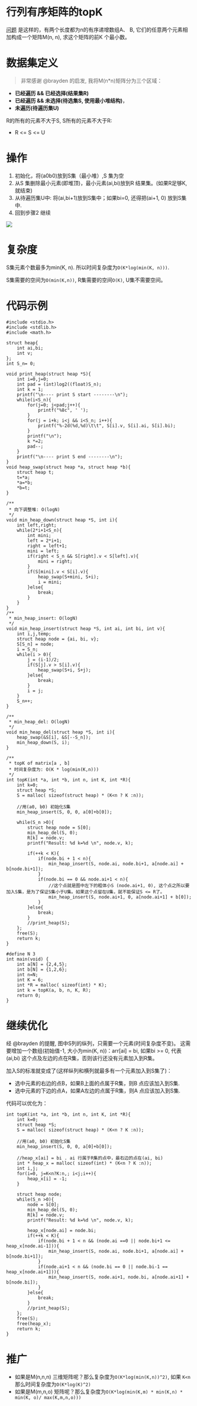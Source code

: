 # 行列有序矩阵的topK
[问题](http://segmentfault.com/q/1010000000715010)
是这样的，有两个长度都为n的有序递增数组A、 B, 它们的任意两个元素相加构成一个矩阵M(n, n), 求这个矩阵的前K 个最小数。

# 数据集定义

> 非常感谢 @brayden 的启发, 我将M(n*n)矩阵分为三个区域：

- **已经遍历 && 已经选择(结果集R)**
- **已经遍历 && 未选择(待选集S, 使用最小堆结构)**，
- **未遍历(待遍历集U)**

R的所有的元素不大于S, S所有的元素不大于R:

- R <= S <= U

# 操作

1. 初始化，将(a0b0)放到S集（最小堆）,S 集为空
2. 从S 集删除最小元素(即堆顶)，最小元素(ai,bi)放到R 结果集。(如果R足够K, 就结束)
3. 从待遍历集U中: 将(ai,bi+1)放到S集中；如果bi=0, 还得把(ai+1, 0) 放到S集中.
4. 回到步骤2 继续

![](/img/topK-of-matrix-column-row-sorted.png)

# 复杂度
S集元素个数最多为min(K, n). 所以时间复杂度为`O(K*log(min(K, n)))`.

S集需要的空间为`O(min(K,n))`, R集需要的空间`O(K)`, U集不需要空间。

# 代码示例

	#include <stdio.h>
	#include <stdlib.h>
	#include <math.h>
	
	struct heap{
		int ai,bi;
		int v;
	};
	int S_n= 0;
	
	void print_heap(struct heap *S){
		int i=0,j=0;
		int pad = (int)log2((float)S_n);
		int k = 1;
		printf("\n---- print S start --------\n");
		while(i<S_n){
			for(j=0; j<pad;j++){
				printf("%8c", ' ');
			}
			for(j = i+k; i<j && i<S_n; i++){
				printf("%-2d(%d,%d)\t\t", S[i].v, S[i].ai, S[i].bi);
			}
			printf("\n");
			k *=2;
			pad--;
		}
		printf("\n---- print S end --------\n");
	}
	void heap_swap(struct heap *a, struct heap *b){
		struct heap t;
		t=*a;
		*a=*b;
		*b=t;
	}
	
	/**
	 * 向下调整堆: O(logN)
	 */
	void min_heap_down(struct heap *S, int i){
		int left,right;
		while(2*i+1<S_n){
			int mini;
			left = 2*i+1;
			right = left+1;
			mini = left;
			if(right < S_n && S[right].v < S[left].v){
				mini = right;
			}
			if(S[mini].v < S[i].v){
				heap_swap(S+mini, S+i);
				i = mini;
			}else{
				break;
			}
		}
	}
	/**
	 * min_heap_insert: O(logN)
	 */
	void min_heap_insert(struct heap *S, int ai, int bi, int v){
		int i,j,temp;
		struct heap node = {ai, bi, v};
		S[S_n] = node;
		i = S_n;
		while(i > 0){
			j = (i-1)/2;
			if(S[j].v > S[i].v){
				heap_swap(S+i, S+j);
			}else{
				break;
			}
			i = j;
		}	
		S_n++;
	}
	
	/**
	 * min_heap_del: O(logN)
	 */
	void min_heap_del(struct heap *S, int i){
		heap_swap(&S[i], &S[--S_n]);
		min_heap_down(S, i);
	}
	
	/**
	 * topK of matrix[a , b]
	 * 时间复杂度为: O(K * log(min(K,n)))
	 */
	int topK(int *a, int *b, int n, int K, int *R){
		int k=0;
		struct heap *S;
		S = malloc( sizeof(struct heap) * (K<n ? K :n));
	
		//用(a0, b0) 初始化S集
		min_heap_insert(S, 0, 0, a[0]+b[0]);
	
		while(S_n >0){
			struct heap node = S[0];
			min_heap_del(S, 0);
			R[k] = node.v;
			printf("Result: %d k=%d \n", node.v, k);
	
			if(++k < K){
				if(node.bi + 1 < n){
					min_heap_insert(S, node.ai, node.bi+1, a[node.ai] + b[node.bi+1]);
				}
				if(node.bi == 0 && node.ai+1 < n){
					//这个点就是图中左下的粗体小S (node.ai+1, 0), 这个点之所以要加入S集，是为了保证S集小于U集。如果这个点留在U集，就不能保证S <= R了。
					min_heap_insert(S, node.ai+1, 0, a[node.ai+1] + b[0]);
				}
			}else{
				break;
			}
			//print_heap(S);
		};
		free(S);
		return k;
	}
	
	#define N 3
	int main(void) {
		int a[N] = {2,4,5};
		int b[N] = {1,2,6};
		int n=N;
		int K = 6;
		int *R = malloc( sizeof(int) * K);
		int k = topK(a, b, n, K, R);
		return 0;
	}
	
# 继续优化
经 @brayden 的提醒, 图中S列的纵列，只需要一个元素(时间复杂度不变)。
这需要增加一个数组(初始值-1, 大小为min(K, n))：arr[ai] = bi, 如果bi >= 0, 代表 (ai,bi) 这个点及左边的点在R集，否则该行还没有元素加入到R集。	

加入S的标准就变成了(这样纵列和横列就最多有一个元素加入到S集了)：

- 选中元素的右边的点B，如果B上面的点属于R集，则B 点应该加入到S集.
- 选中元素的下边的点A，如果A左边的点属于R集，则A 点应该加入到S集.

代码可以优化为：

	int topK(int *a, int *b, int n, int K, int *R){
		int k=0;
		struct heap *S;
		S = malloc( sizeof(struct heap) * (K<n ? K :n));
	
		//用(a0, b0) 初始化S集
		min_heap_insert(S, 0, 0, a[0]+b[0]);

		//heap_x[ai] = bi . ai 行属于R集的点中，最右边的点在(ai, bi)
		int * heap_x = malloc( sizeof(int) * (K<n ? K :n));
		int i,j;
		for(i=0, j=K<n?K:n,; i<j;i++){
			heap_x[i] = -1;
		}

		struct heap node;
		while(S_n >0){
			node = S[0];
			min_heap_del(S, 0);
			R[k] = node.v;
			printf("Result: %d k=%d \n", node.v, k);
	
			heap_x[node.ai] = node.bi;
			if(++k < K){
				if(node.bi + 1 < n && (node.ai ==0 || node.bi+1 <= heap_x[node.ai-1])){
					min_heap_insert(S, node.ai, node.bi+1, a[node.ai] + b[node.bi+1]);
				}
				if(node.ai+1 < n && (node.bi == 0 || node.bi-1 == heap_x[node.ai+1])){
					min_heap_insert(S, node.ai+1, node.bi, a[node.ai+1] + b[node.bi]);
				}
			}else{
				break;
			}
			//print_heap(S);
		};
		free(S);
		free(heap_x);
		return k;
	}

# 推广
- 如果是M(n,n,n) 三维矩阵呢？那么复杂度为`O(K*log(min(K,n))^2)`, 如果 `K<n` 那么时间复杂度为`O(K*log(K)^2)`
- 如果是M(m,n,o) 矩阵呢？那么复杂度为`O(K*log(min(K,m) * min(K,n) * min(K, o)/ max(K,m,n,o)))`
